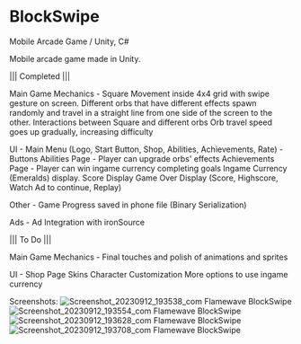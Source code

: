 # BlockSwipe
Mobile Arcade Game / Unity, C#

Mobile arcade game made in Unity.

||| Completed |||

Main Game Mechanics - Square Movement inside 4x4 grid with swipe gesture on screen.
                      Different orbs that have different effects spawn randomly and travel in a straight line from one side of the screen to the other.
                      Interactions between Square and different orbs
                      Orb travel speed goes up gradually, increasing difficulty

UI -  Main Menu (Logo, Start Button, Shop, Abilities, Achievements, Rate) - Buttons
      Abilities Page - Player can upgrade orbs' effects
      Achievements Page - Player can win ingame currency completing goals
      Ingame Currency (Emeralds) display.
      Score Display
      Game Over Display (Score, Highscore, Watch Ad to continue, Replay)

Other - Game Progress saved in phone file (Binary Serialization)

Ads - Ad Integration with ironSource



||| To Do |||

Main Game Mechanics - Final touches and polish of animations and sprites

UI -  Shop Page
      Skins
      Character Customization
      More options to use ingame currency
      
Screenshots:
![Screenshot_20230912_193538_com Flamewave BlockSwipe](https://github.com/bernasmp/BlockSwipe/assets/32437982/90ee21db-61ea-4e5b-8a0f-f4568d8a6016)
![Screenshot_20230912_193554_com Flamewave BlockSwipe](https://github.com/bernasmp/BlockSwipe/assets/32437982/8677dadb-0a72-460a-9491-7a3592d56daa)
![Screenshot_20230912_193628_com Flamewave BlockSwipe](https://github.com/bernasmp/BlockSwipe/assets/32437982/0444decc-c15d-410a-9df5-a5dcd91bdfdf)
![Screenshot_20230912_193708_com Flamewave BlockSwipe](https://github.com/bernasmp/BlockSwipe/assets/32437982/431627c5-c931-4eaa-b15a-46e12377bdf5)
